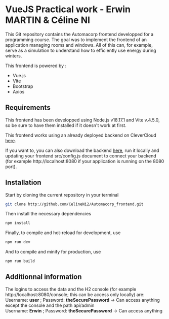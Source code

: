 # VueJS Practical work - Erwin MARTIN & Céline NI

This Git repository contains the Automacorp frontend developped for a programming course.
The goal was to implement the frontend of an application managing rooms and windows.
All of this can, for example, serve as a simulation to understand how to efficiently use energy during winters.

This frontend is powered by :
- Vue.js
- Vite
- Bootstrap
- Axios

## Requirements

This frontend has been developped using Node.js v18.17.1 and Vite v.4.5.0, so be sure to have them installed if it doesn't work at first.

This frontend works using an already deployed backend on CleverCloud [here](http://automacorp-erwin-martin.cleverapps.io/).

If you want to, you can also download the backend [here](http://github.com/erwinmartin06/automacorp), run it locally and updating your frontend src/config.js document to connect your backend (for example http://localhost:8080 if your application is running on the 8080 port).


## Installation

Start by cloning the current repository in your terminal
```sh
git clone http://github.com/CelineNi2/Automacorp_frontend.git
```

Then install the necessary dependencies
```sh
npm install
```

Finally, to compile and hot-reload for development, use
```sh
npm run dev
```

And to compile and minify for production, use
```sh
npm run build
```

## Additionnal information

The logins to access the data and the H2 console (for example http://localhost:8080/console; this can be access only locally) are:
<br>Username: <b>user</b> ; Password: <b>theSecurePassword</b> -> Can access anything except the console and the path api/admin
<br>Username: <b>Erwin</b> ; Password: <b>theSecurePassword</b> -> Can access anything